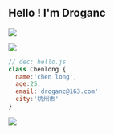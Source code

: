 ## Hello ! I'm Droganc

![](https://droganc.oss-cn-hangzhou.aliyuncs.com/github/0.jpeg)

![](https://droganc.oss-cn-hangzhou.aliyuncs.com/github/1.jpg)

```javascript
// dec: hello.js
class Chenlong {
  name:'chen long',
  age:25,
  email:'droganc@163.com'
  city:'杭州市'
}
```

![](https://droganc.oss-cn-hangzhou.aliyuncs.com/github/2.jpg)
